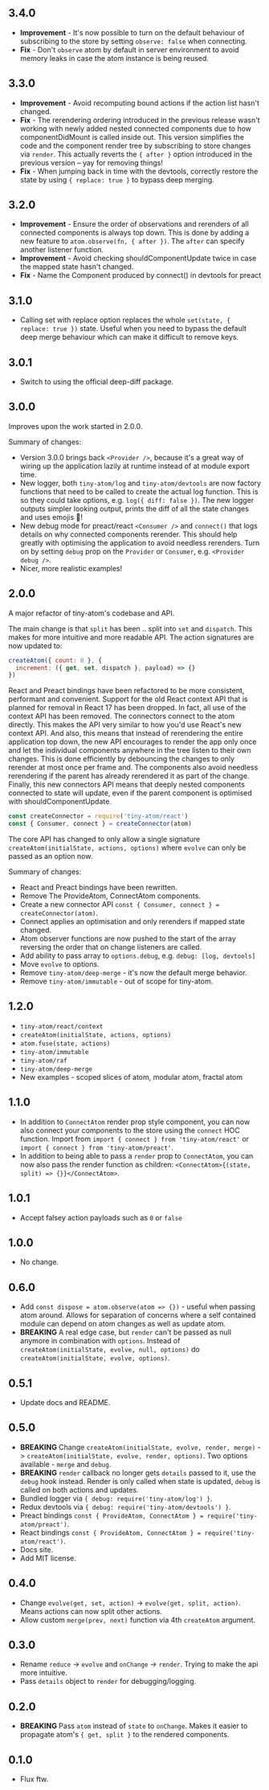 ## 3.4.0

* **Improvement** - It's now possible to turn on the default behaviour of subscribing to the store by setting `observe: false` when connecting.
* **Fix** - Don't `observe` atom by default in server environment to avoid memory leaks in case the atom instance is being reused.

## 3.3.0

* **Improvement** - Avoid recomputing bound actions if the action list hasn't changed.
* **Fix** - The rerendering ordering introduced in the previous release wasn't working with newly added nested connected components due to how componentDidMount is called inside out. This version simplifies the code and the component render tree by subscribing to store changes via `render`. This actually reverts the `{ after }` option introduced in the previous version – yay for removing things!
* **Fix** - When jumping back in time with the devtools, correctly restore the state by using `{ replace: true }` to bypass deep merging.

## 3.2.0

* **Improvement** - Ensure the order of observations and rerenders of all connected components is always top down. This is done by adding a new feature to `atom.observe(fn, { after })`. The `after` can specify another listener function.
* **Improvement** - Avoid checking shouldComponentUpdate twice in case the mapped state hasn't changed.
* **Fix** - Name the Component produced by connect() in devtools for preact

## 3.1.0

* Calling set with replace option replaces the whole `set(state, { replace: true })` state. Useful when you need to bypass the default deep merge behaviour which can make it difficult to remove keys.

## 3.0.1

* Switch to using the official deep-diff package.

## 3.0.0

Improves upon the work started in 2.0.0.

Summary of changes:

* Version 3.0.0 brings back `<Provider />`, because it's a great way of wiring up the application lazily at runtime instead of at module export time.
* New logger, both `tiny-atom/log` and `tiny-atom/devtools` are now factory functions that need to be called to create the actual log function. This is so they could take options, e.g. `log({ diff: false })`. The new logger outputs simpler looking output, prints the diff of all the state changes and uses emojis 🙌!
* New debug mode for preact/react `<Consumer />` and `connect()` that logs details on why connected components rerender. This should help greatly with optimising the application to avoid needless rerenders. Turn on by setting `debug` prop on the `Provider` or `Consumer`, e.g. `<Provider debug />`.
* Nicer, more realistic examples!

## 2.0.0

A major refactor of tiny-atom's codebase and API.

The main change is that `split` has been .. split into `set` and `dispatch`. This makes for more intuitive and more readable API. The action signatures are now updated to:

```js
createAtom({ count: 0 }, {
  increment: ({ get, set, dispatch }, payload) => {}
})
```

React and Preact bindings have been refactored to be more consistent, performant and convenient. Support for the old React context API that is planned for removal in React 17 has been dropped. In fact, all use of the context API has been removed. The connectors connect to the atom directly. This makes the API very similar to how you'd use React's new context API. And also, this means that instead of rerendering the entire application top down, the new API encourages to render the app only once and let the individual components anywhere in the tree listen to their own changes. This is done efficiently by debouncing the changes to only rerender at most once per frame and. The components also avoid needless rerendering if the parent has already rerendered it as part of the change. Finally, this new connectors API means that deeply nested components connected to state will update, even if the parent component is optimised with shouldComponentUpdate.

```js
const createConnector = require('tiny-atom/react')
const { Consumer, connect } = createConnector(atom)
```

The core API has changed to only allow a single signature `createAtom(initialState, actions, options)` where `evolve` can only be passed as an option now.

Summary of changes:

* React and Preact bindings have been rewritten.
* Remove The ProvideAtom, ConnectAtom components.
* Create a new connector API `const { Consumer, connect } = createConnector(atom)`.
* Connect applies an optimisation and only rerenders if mapped state changed.
* Atom observer functions are now pushed to the start of the array reversing the order that on change listeners are called.
* Add ability to pass array to  `options.debug`, e.g. `debug: [log, devtools]`
* Move `evolve` to options.
* Remove `tiny-atom/deep-merge` - it's now the default merge behavior.
* Remove `tiny-atom/immutable` - out of scope for tiny-atom.

## 1.2.0

* `tiny-atom/react/context`
* `createAtom(initialState, actions, options)`
* `atom.fuse(state, actions)`
* `tiny-atom/immutable`
* `tiny-atom/raf`
* `tiny-atom/deep-merge`
* New examples - scoped slices of atom, modular atom, fractal atom

## 1.1.0

* In addition to `ConnectAtom` render prop style component, you can now also connect your components to the store using the `connect` HOC function. Import from `import { connect } from 'tiny-atom/react'` or `import { connect } from 'tiny-atom/preact'`.
* In addition to being able to pass a `render` prop to `ConnectAtom`, you can now also pass the render function as children: `<ConnectAtom>{(state, split) => {}}</ConnectAtom>`.

## 1.0.1

* Accept falsey action payloads such as `0` or `false`

## 1.0.0

* No change.

## 0.6.0

* Add `const dispose = atom.observe(atom => {})` - useful when passing atom around. Allows for separation of concerns where a self contained module can depend on atom changes as well as update atom.
* **BREAKING** A real edge case, but `render` can't be passed as null anymore in combination with `options`. Instead of `createAtom(initialState, evolve, null, options)` do `createAtom(initialState, evolve, options)`.

## 0.5.1

* Update docs and README.

## 0.5.0

* **BREAKING** Change `createAtom(initialState, evolve, render, merge)` -> `createAtom(initialState, evolve, render, options)`. Two options available - `merge` and `debug`.
* **BREAKING** `render` callback no longer gets `details` passed to it, use the `debug` hook instead. Render is only called when state is updated, `debug` is called on both actions and updates.
* Bundled logger via `{ debug: require('tiny-atom/log') }`.
* Redux devtools via `{ debug: require('tiny-atom/devtools') }`.
* Preact bindings `const { ProvideAtom, ConnectAtom } = require('tiny-atom/preact')`.
* React bindings `const { ProvideAtom, ConnectAtom } = require('tiny-atom/react')`.
* Docs site.
* Add MIT license.

## 0.4.0

* Change `evolve(get, set, action)` -> `evolve(get, split, action)`. Means actions can now split other actions.
* Allow custom `merge(prev, next)` function via 4th `createAtom` argument.

## 0.3.0

* Rename `reduce` -> `evolve` and `onChange` -> `render`. Trying to make the api more intuitive.
* Pass `details` object to `render` for debugging/logging.

## 0.2.0

* **BREAKING** Pass `atom` instead of `state` to `onChange`. Makes it easier to propagate atom's `{ get, split }` to the rendered components.

## 0.1.0

* Flux ftw.
